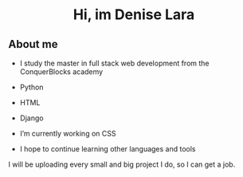 <h1 align="center">Hi, im Denise Lara</h1>


<h2>About me</h2>
<ul>
    <li><p>I study the master in full stack web development from the ConquerBlocks academy</p></li>
    <li><p>Python</p></li>
    <li><p>HTML</p></li>
    <li><p>Django</p></li>
    <li><p>I’m currently working on CSS</p></li>
    <li><p>I hope to continue learning other languages ​​and tools</p></li>
</ul>

<p>I will be uploading every small and big project I do, so I can get a job.</p>
<!--
**DeniseLara/DeniseLara** is a ✨ _special_ ✨ repository because its `README.md` (this file) appears on your GitHub profile.

Here are some ideas to get you started:

- 🔭 I’m currently working on ...
- 🌱 I’m currently learning ...
- 👯 I’m looking to collaborate on ...
- 🤔 I’m looking for help with ...
- 💬 Ask me about ...
- 📫 How to reach me: ...
- 😄 Pronouns: ...
- ⚡ Fun fact: ...
-->

